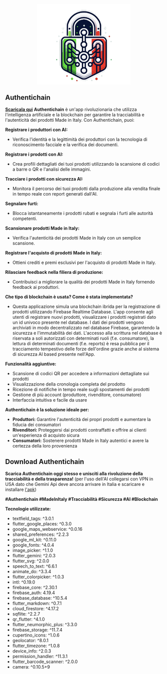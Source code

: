 <img src="https://github.com/dalonzoo/AuthentiChain/blob/master/assets/icons/logo1.png?size=30" alt="drawing" width="300" style="display: block; margin-left: auto; margin-right: auto;"/>

## Authentichain

**[Scaricala qui](download-authentichain)** **Authentichain** è un'app rivoluzionaria che utilizza l'intelligenza artificiale e la blockchain per garantire la tracciabilità e l'autenticità dei prodotti Made in Italy. Con Authentichain, puoi:

**Registrare i produttori con AI:**

- Verifica l'identità e la legittimità dei produttori con la tecnologia di riconoscimento facciale e la verifica dei documenti.

**Registrare i prodotti con AI:**

- Crea profili dettagliati dei tuoi prodotti utilizzando la scansione di codici a barre o QR e l'analisi delle immagini.

**Tracciare i prodotti con sicurezza AI:**

- Monitora il percorso dei tuoi prodotti dalla produzione alla vendita finale in tempo reale con report generati dall'AI.

**Segnalare furti:**

- Blocca istantaneamente i prodotti rubati e segnala i furti alle autorità competenti.

**Scansionare prodotti Made in Italy:**

- Verifica l'autenticità dei prodotti Made in Italy con un semplice scansione.

**Registrare l'acquisto di prodotti Made in Italy:**

- Ottieni crediti e premi esclusivi per l'acquisto di prodotti Made in Italy.

**Rilasciare feedback nella filiera di produzione:**

- Contribuisci a migliorare la qualità dei prodotti Made in Italy fornendo feedback ai produttori.

**Che tipo di blockchain è usata? Come è stata implementata?**

- Questa applicazione simula una blockchain ibrida per la registrazione di prodotti utilizzando Firebase Realtime Database. L'app consente agli utenti di registrare nuovi prodotti, visualizzare i prodotti registrati dato un id univoco presente nel database. I dati dei prodotti vengono archiviati in modo decentralizzato nel database Firebase, garantendo la sicurezza e l'immutabilità dei dati.
L'accesso alla scrittura nel database è riservata a soli autorizzati con determinati ruoli (f.e. consumatore), la lettura di determinati documenti (f.e. reports) è resa pubblica per il tracciamento tempestivo delle forze dell'ordine grazie anche al sistema di sicurezza AI based presente nell'App.

**Funzionalità aggiuntive:**

- Scansione di codici QR per accedere a informazioni dettagliate sui prodotti
- Visualizzazione della cronologia completa del prodotto
- Ricezione di notifiche in tempo reale sugli spostamenti dei prodotti
- Gestione di più account (produttore, rivenditore, consumatore)
- Interfaccia intuitiva e facile da usare

**Authentichain è la soluzione ideale per:**

- **Produttori:** Garantire l'autenticità dei propri prodotti e aumentare la fiducia dei consumatori
- **Rivenditori:** Proteggersi dai prodotti contraffatti e offrire ai clienti un'esperienza di acquisto sicura
- **Consumatori:** Sostenere prodotti Made in Italy autentici e avere la certezza della loro provenienza

## Download Authentichain

**Scarica Authentichain oggi stesso e unisciti alla rivoluzione della tracciabilità e della trasparenza!**
(per l'uso dell'AI collegarsi con VPN in USA dato che Gemini Api deve ancora arrivare in Italia e scaricare e installare [l'apk](https://drive.google.com/file/d/1Y_6SlGWksnB0wGTuLMW66kKnF2K5Fpef/view?usp=sharing))

**#Authentichain #MadeInItaly #Tracciabilità #Sicurezza #AI #Blockchain**

**Tecnologie utilizzate:**

- textfield_tags: ^3.0.1
- flutter_google_places: ^0.3.0
- google_maps_webservice: ^0.0.16
- shared_preferences: ^2.2.3
- google_ml_kit: ^0.11.0
- google_fonts: ^4.0.4
- image_picker: ^1.1.0
- flutter_gemini: ^2.0.3
- flutter_svg: ^2.0.0
- speech_to_text: ^6.6.1
- animate_do: ^3.3.4
- flutter_colorpicker: ^1.0.3
- intl: ^0.19.0
- firebase_core: ^2.30.1
- firebase_auth: 4.19.4
- firebase_database: ^10.5.4
- flutter_markdown: ^0.7.1
- cloud_firestore: ^4.17.2
- sqflite: ^2.2.7
- qr\_flutter: ^4.1.0
- flutter\_neumorphic\_plus: ^3.3.0
- firebase\_storage: ^11.7.4
- cupertino\_icons: ^1.0.6
- geolocator: ^8.0.1
- flutter\_timezone: ^1.0.8
- device\_info: ^2.0.3
- permission\_handler: ^11.3.1
- flutter\_barcode\_scanner: ^2.0.0
- camera: ^0.10.5+9

